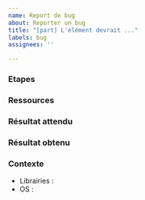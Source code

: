 ```yaml
---
name: Report de bug
about: Reporter un bug
title: "[part] L'élément devrait ..."
labels: bug
assignees: ''

---
```


### Etapes

### Ressources

### Résultat attendu

### Résultat obtenu

### Contexte
- Librairies :
- OS :
